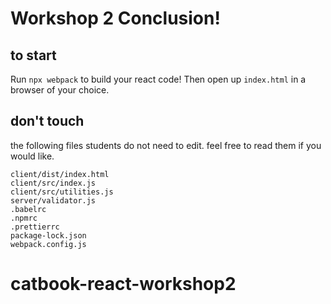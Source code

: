 # Workshop 2 Conclusion!

## to start

Run `npx webpack` to build your react code! Then open up `index.html` in a browser of your choice.

## don't touch

the following files students do not need to edit. feel free to read them if you would like.

```
client/dist/index.html
client/src/index.js
client/src/utilities.js
server/validator.js
.babelrc
.npmrc
.prettierrc
package-lock.json
webpack.config.js
```
# catbook-react-workshop2
